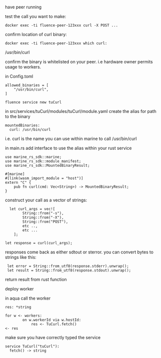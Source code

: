 


have peer running

test the call you want to make: 
```
docker exec -ti fluence-peer-123xxx curl -X POST ...
```
confirm location of curl binary: 
```
docker exec -ti fluence-peer-123xxx which curl:
```
/usr/bin/curl

confirm the binary is whitelisted on your peer. 
i.e hardware owner permits usage to workers. 

in Config.toml 
```
allowed_binaries = [
    "/usr/bin/curl",
]
```
```
fluence service new tuCurl 
```
in src/services/tuCurl/modules/tuCurl/module.yaml create the alias for path to the binary
```
mountedBinaries:
  curl: /usr/bin/curl
```
  i.e. curl is the name you can use within marine to call /usr/bin/curl 

in main.rs add interface to use the alias within your rust service
```
use marine_rs_sdk::marine;
use marine_rs_sdk::module_manifest;
use marine_rs_sdk::MountedBinaryResult;

#[marine]
#[link(wasm_import_module = "host")]
extern "C" {
    pub fn curl(cmd: Vec<String>) -> MountedBinaryResult;
}
```
construct your call as a vector of strings: 
```
  let curl_args = vec![
        String::from("-s"),
        String::from("-X"),
        String::from("POST"),
        etc ..,
        etc ...  
    ];

let response = curl(curl_args);
```
responses come back as either sdtout or sterror. you can convert bytes to strings like this: 
```
 let error = String::from_utf8(response.stderr).unwrap();  
 let result = String::from_utf8(response.stdout).unwrap();
```
  return result from rust function 

  deploy worker

in aqua call the worker
```
res: *string

for w <- workers:
        on w.workerId via w.hostId:
            res <- TuCurl.fetch()
<- res
```
make sure you have correctly typed the service 
```
service TuCurl("tuCurl"):
  fetch() -> string
```


  

  
